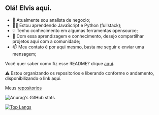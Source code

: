 ## Olá! Elvis aqui.

- 👔 Atualmente sou analista de negocio;
- 👨‍🎓 Estou aprendendo JavaScript e Python (fullstack);
- 💡 Tenho conhecimento em algumas ferramentas opensource;
- 👯 Com essa aprendizagem e conhecimento, desejo compartilhar projetos aqui com a comunidade;
- 📫 Meu contato é por aqui mesmo, basta me seguir e enviar uma mensagem;
 
Você quer saber como fiz esse README? clique [aqui](https://github.com/anuraghazra/github-readme-stats/blob/master/docs/readme_pt-BR.md).

⚠ Estou organizando os repositorios e liberando conforme o andamento, disponibilizando o link aqui.

Meus [repositorios](https://github.com/ElvisAmorim?tab=repositories)

![Anurag's GitHub stats](https://github-readme-stats.vercel.app/api?username=elvisamorim&show_icons=true&theme=dracula)

[![Top Langs](https://github-readme-stats.vercel.app/api/top-langs/?username=elvisamorim&layout=compact)](https://github.com/elvisamorim/github-readme-stats)
